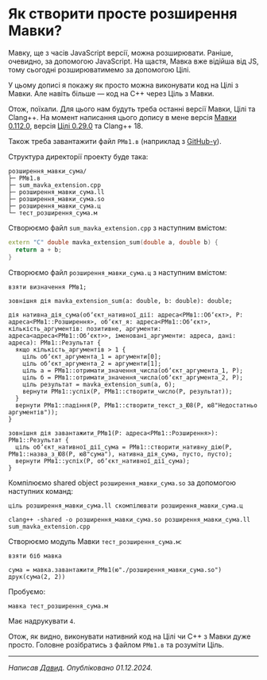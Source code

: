 # Як створити просте розширення Мавки?

<subject>Мавку</subject>, ще з часів JavaScript версії, можна розширювати. Раніше, очевидно, за допомогою JavaScript. На
щастя, <subject>Мавка</subject> вже відійша від JS, тому сьогодні розширюватимемо за допомогою <subject>Цілі</subject>.

У цьому дописі я покажу як просто можна виконувати код на <subject>Цілі</subject> з <subject>Мавки</subject>. Але навіть
більше — код на C++ через <subject>Ціль</subject> з <subject>Мавки</subject>.

Отож, поїхали. Для цього нам будуть треба останні версії <subject>Мавки</subject>, <subject>Цілі</subject> та Clang++.
На момент написання
цього допису в мене
версія <subject>[Мавки 0.112.0](https://xn--80ae5bu9f.xn--80aaf6ah.xn--j1amh/%D0%B2%D0%B8%D0%BF%D1%83%D1%81%D0%BA-%D0%BC%D0%B0%D0%B2%D0%BA%D0%B8-0.112.0.html)</subject>,
версія <subject>[Цілі 0.29.0](https://xn--80ae5bu9f.xn--k1avt2b.xn--j1amh/%D0%B2%D0%B8%D0%BF%D1%83%D1%81%D0%BA-%D1%86%D1%96%D0%BB%D1%96-0.29.0.html)</subject>
та Clang++ 18.

Також треба завантажити файл `РМв1.в`
(наприклад з [GitHub-у](https://github.com/mavka-ukr/mavka/blob/main/%D0%A0%D0%9C%D0%B21/%D0%A0%D0%9C%D0%B21.%D0%B2)).

Структура директорії проекту буде така:

```
розширення_мавки_сума/
├─ РМв1.в
├─ sum_mavka_extension.cpp
├─ розширення_мавки_сума.ll
├─ розширення_мавки_сума.so
├─ розширення_мавки_сума.ц
└─ тест_розширення_сума.м
```

Створюємо файл `sum_mavka_extension.cpp` з наступним вмістом:

```cpp
extern "C" double mavka_extension_sum(double a, double b) {
  return a + b;
}
```

Створюємо файл `розширення_мавки_сума.ц` з наступним вмістом:

```tsil
взяти визначення РМв1;

зовнішня дія mavka_extension_sum(a: double, b: double): double;

дія нативна_дія_сума(обʼєкт_нативної_дії: адреса<РМв1::Обʼєкт>, Р: адреса<РМв1::Розширення>, обʼєкт_я: адреса<РМв1::Обʼєкт>, кількість_аргументів: позитивне, аргументи: адреса<адреса<РМв1::Обʼєкт>>, іменовані_аргументи: адреса, дані: адреса): РМв1::Результат {
  якщо кількість_аргументів > 1 {
    ціль обʼєкт_аргумента_1 = аргументи[0];
    ціль обʼєкт_аргумента_2 = аргументи[1];
    ціль а = РМв1::отримати_значення_числа(обʼєкт_аргумента_1, Р);
    ціль б = РМв1::отримати_значення_числа(обʼєкт_аргумента_2, Р);
    ціль результат = mavka_extension_sum(а, б);
    вернути РМв1::успіх(Р, РМв1::створити_число(Р, результат));
  }
  вернути РМв1::падіння(Р, РМв1::створити_текст_з_Ю8(Р, ю8"Недостатньо аргументів"));
}

зовнішня дія завантажити_РМв1(Р: адреса<РМв1::Розширення>): РМв1::Результат {
  ціль обʼєкт_нативної_дії_сума = РМв1::створити_нативну_дію(Р, РМв1::назва_з_Ю8(Р, ю8"сума"), нативна_дія_сума, пусто, пусто);
  вернути РМв1::успіх(Р, обʼєкт_нативної_дії_сума);
}
```

Компілюємо shared object `розширення_мавки_сума.so` за допомогою наступних команд:

```shell
ціль розширення_мавки_сума.ll скомпілювати розширення_мавки_сума.ц
```

```shell
clang++ -shared -o розширення_мавки_сума.so розширення_мавки_сума.ll sum_mavka_extension.cpp
```

Створюємо модуль <subject>Мавки</subject> `тест_розширення_сума.м`:

```мавка
взяти біб мавка

сума = мавка.завантажити_РМв1(ю"./розширення_мавки_сума.so")
друк(сума(2, 2))
```

Пробуємо:

```shell
мавка тест_розширення_сума.м
```

Має надрукувати `4`.

Отож, як видно, виконувати нативний код на <subject>Цілі</subject> чи C++ з <subject>Мавки</subject> дуже просто.
Головне розібратись з файлом `РМв1.в` та розуміти <subject>Ціль</subject>.

---

_Написав [Давид](https://кдб.укр). Опубліковано 01.12.2024._